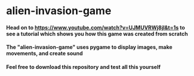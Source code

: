 # alien-invasion-game

#### Head on to https://www.youtube.com/watch?v=UJMUVRWj8jI&t=1s to see a tutorial which shows you how this game was created from scratch

#### The "alien-invasion-game" uses pygame to display images, make movements, and create sound

#### Feel free to download this repository and test all this yourself
